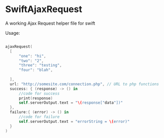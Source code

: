 # SwiftAjaxRequest
A working Ajax Request helper file for swift


Usage:

```swift

ajaxRequest(
  [
      "one": "hi",
      "two": "2",
      "three": "testing",
      "four": "blah",
  
  ],
  url: "http://somesite.com/connection.php", // URL to php functions
  success: { (response) -> () in
      //code for success
      print(response)
      self.serverOutput.text = "\(response["data"])"
  },
  failure:{ (error) -> () in
      //code for failure
      self.serverOutput.text = "errorString = \(error)"
  }
)
```

